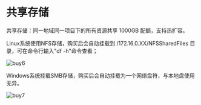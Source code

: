 # 共享存储

共享存储：同一地域同一项目下的所有资源共享 1000GB 配额，支持热扩容。

Linux系统使用NFS存储，购买后会自动挂载到 /172.16.0.XX/NFSSharedFiles 目录，可在命令行输入"df -h"命令查看；

![buy6](../../epc/images/buy6.png)

Windows系统挂载SMB存储，购买后会自动挂载为一个网络盘符，与本地盘使用无异。

![buy7](../../epc/images/buy7.png)